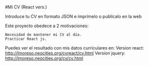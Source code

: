#Mi CV (React vers.)

Introduce tu CV en formato JSON e imprímelo o publícalo en la web

Este proyecto obedece a 2 motivaciones:

    Necesidad de mantener mi CV al día.
    Practicar React js.

Puedes ver el resultado con mis datos curriculares en:
	Version react: http://lmoreso.neocities.org/cvreact/cv.html
	Version jquery: http://lmoreso.neocities.org/cv/cv.html	